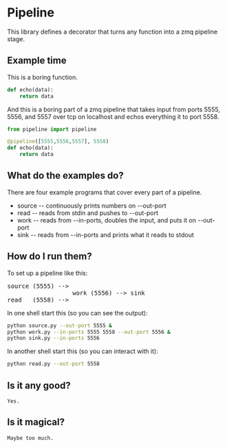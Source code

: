 # Pipeline
This library defines a decorator that turns any function into a zmq pipeline
stage.

## Example time
This is a boring function.

```python
def echo(data):
    return data
```

And this is a boring part of a zmq pipeline that takes input from ports 5555,
5556, and 5557 over tcp on localhost and echos everything it to port 5558.

```python
from pipeline import pipeline

@pipeline([5555,5556,5557], 5558)
def echo(data):
    return data
```
## What do the examples do?
There are four example programs that cover every part of a pipeline.

* source -- continuously prints numbers on --out-port
* read -- reads from stdin and pushes to --out-port
* work -- reads from --in-ports, doubles the input, and puts it on --out-port
* sink -- reads from --in-ports and prints what it reads to stdout 

## How do I run them?
To set up a pipeline like this:
<pre>
source (5555) -->
                  work (5556) --> sink
read   (5558) -->
</pre>

In one shell start this (so you can see the output):

```bash
python source.py --out-port 5555 &
python work.py --in-ports 5555 5558 --out-port 5556 &
python sink.py --in-ports 5556
```

In another shell start this (so you can interact with it):

```bash
python read.py --out-port 5558
```

## Is it any good?
    Yes.

## Is it magical?
    Maybe too much.


